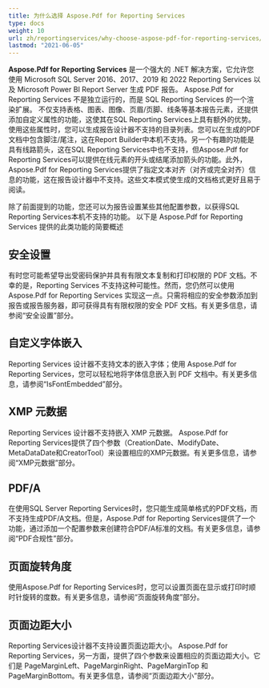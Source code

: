```yaml
---
title: 为什么选择 Aspose.Pdf for Reporting Services
type: docs
weight: 10
url: zh/reportingservices/why-choose-aspose-pdf-for-reporting-services/
lastmod: "2021-06-05"
---
```


**Aspose.Pdf for Reporting Services** 是一个强大的 .NET 解决方案，它允许您使用 Microsoft SQL Server 2016、2017、2019 和 2022 Reporting Services 以及 Microsoft Power BI Report Server 生成 PDF 报告。 Aspose.Pdf for Reporting Services 不是独立运行的，而是 SQL Reporting Services 的一个渲染扩展。 不仅支持表格、图表、图像、页眉/页脚、线条等基本报告元素，还提供添加自定义属性的功能，这使其在SQL Reporting Services上具有额外的优势。使用这些属性时，您可以生成报告设计器不支持的目录列表。您可以在生成的PDF文档中包含脚注/尾注，这在Report Builder中本机不支持。另一个有趣的功能是具有线路箭头，这在SQL Reporting Services中也不支持，但Aspose.Pdf for Reporting Services可以提供在线元素的开头或结尾添加箭头的功能。此外，Aspose.Pdf for Reporting Services提供了指定文本对齐（对齐或完全对齐）信息的功能，这在报告设计器中不支持。这些文本模式使生成的文档格式更好且易于阅读。

除了前面提到的功能，您还可以为报告设置某些其他配置参数，以获得SQL Reporting Services本机不支持的功能。 以下是 Aspose.Pdf for Reporting Services 提供的此类功能的简要概述

## 安全设置

有时您可能希望导出受密码保护并具有有限文本复制和打印权限的 PDF 文档。不幸的是，Reporting Services 不支持这种可能性。然而，您仍然可以使用 Aspose.Pdf for Reporting Services 实现这一点。只需将相应的安全参数添加到报告或报告服务器，即可获得具有有限权限的安全 PDF 文档。有关更多信息，请参阅“安全设置”部分。

## 自定义字体嵌入

Reporting Services 设计器不支持文本的嵌入字体；使用 Aspose.Pdf for Reporting Services，您可以轻松地将字体信息嵌入到 PDF 文档中。有关更多信息，请参阅“IsFontEmbedded”部分。

## XMP 元数据

Reporting Services 设计器不支持嵌入 XMP 元数据。 Aspose.Pdf for Reporting Services提供了四个参数（CreationDate、ModifyDate、MetaDataDate和CreatorTool）来设置相应的XMP元数据。有关更多信息，请参阅“XMP元数据”部分。

## PDF/A

在使用SQL Server Reporting Services时，您只能生成简单格式的PDF文档，而不支持生成PDF/A文档。但是，Aspose.Pdf for Reporting Services提供了一个功能，通过添加一个配置参数来创建符合PDF/A标准的文档。有关更多信息，请参阅“PDF合规性”部分。

## 页面旋转角度

使用Aspose.Pdf for Reporting Services时，您可以设置页面在显示或打印时顺时针旋转的度数。有关更多信息，请参阅“页面旋转角度”部分。

## 页面边距大小

Reporting Services设计器不支持设置页面边距大小。 Aspose.Pdf for Reporting Services，另一方面，提供了四个参数来设置相应的页面边距大小。它们是 PageMarginLeft、PageMarginRight、PageMarginTop 和 PageMarginBottom。有关更多信息，请参阅“页面边距大小”部分。